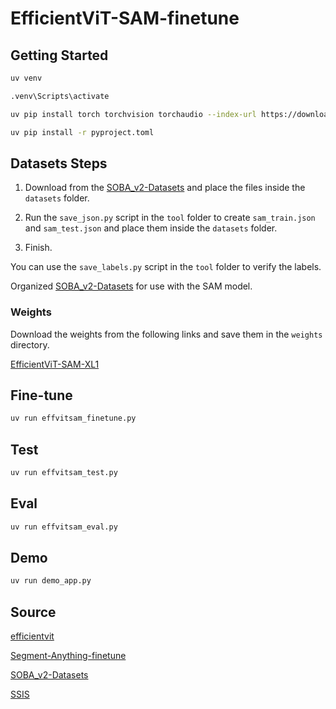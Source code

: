 # EfficientViT-SAM-finetune

## Getting Started

```bash
uv venv

.venv\Scripts\activate

uv pip install torch torchvision torchaudio --index-url https://download.pytorch.org/whl/cu118

uv pip install -r pyproject.toml
```

## Datasets Steps

1. Download from the [SOBA_v2-Datasets](https://drive.google.com/drive/folders/1MKxyq3R6AUeyLai9i9XWzG2C_n5f0ppP) and place the files inside the `datasets` folder.

2. Run the `save_json.py` script in the `tool` folder to create `sam_train.json` and `sam_test.json` and place them inside the `datasets` folder.

3. Finish.

You can use the `save_labels.py` script in the `tool` folder to verify the labels.

Organized [SOBA_v2-Datasets](https://drive.google.com/drive/folders/1561wGAf0oik7C7__3byLHBNJOIadFuMw?usp=sharing) for use with the SAM model.

### Weights

Download the weights from the following links and save them in the `weights` directory.

[EfficientViT-SAM-XL1](https://huggingface.co/han-cai/efficientvit-sam/resolve/main/xl1.pt)

## Fine-tune

```bash
uv run effvitsam_finetune.py
```

## Test

```bash
uv run effvitsam_test.py
```

## Eval

```bash
uv run effvitsam_eval.py
```

## Demo

```bash
uv run demo_app.py
```

## Source

[efficientvit](https://github.com/mit-han-lab/efficientvit)

[Segment-Anything-finetune](https://github.com/pg56714/Segment-Anything-finetune)

[SOBA_v2-Datasets](https://drive.google.com/drive/folders/1MKxyq3R6AUeyLai9i9XWzG2C_n5f0ppP)

[SSIS](https://github.com/stevewongv/SSIS)
